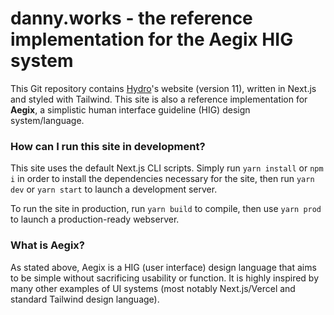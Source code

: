 # danny.works - the reference implementation for the Aegix HIG system

This Git repository contains [Hydro](https://danny.works)'s website (version 11), written in Next.js and styled with Tailwind. This site is also a reference implementation for **Aegix**, a simplistic human interface guideline (HIG) design system/language.

### How can I run this site in development?
This site uses the default Next.js CLI scripts. Simply run `yarn install` or `npm i` in order to install the dependencies necessary for the site, then run `yarn dev` or `yarn start` to launch a development server.

To run the site in production, run `yarn build` to compile, then use `yarn prod` to launch a production-ready webserver.

### What is Aegix?
As stated above, Aegix is a HIG (user interface) design language that aims to be simple without sacrificing usability or function. It is highly inspired by many other examples of UI systems (most notably Next.js/Vercel and standard Tailwind design language).
